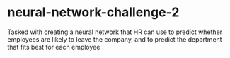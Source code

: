 # neural-network-challenge-2
Tasked with creating a neural network that HR can use to predict whether employees are likely to leave the company, and to predict the department that fits best for each employee
 
 
  
